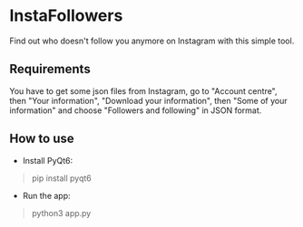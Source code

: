 # InstaFollowers
Find out who doesn't follow you anymore on Instagram with this simple tool.

## Requirements
You have to get some json files from Instagram, go to "Account centre", then "Your information", "Download your information", then "Some of your information" and choose "Followers and following" in JSON format.

## How to use
- Install PyQt6:
> pip install pyqt6
- Run the app:
> python3 app.py
